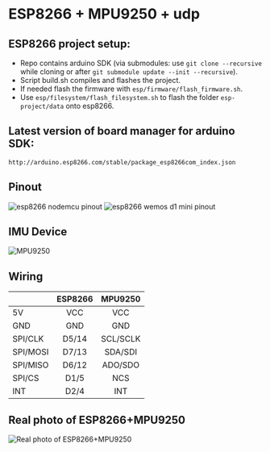 # ESP8266 + MPU9250 + udp

## ESP8266 project setup:
* Repo contains arduino SDK (via submodules: use ```git clone --recursive``` while cloning or after ```git submodule update --init --recursive```).
* Script build.sh compiles and flashes the project.
* If needed flash the firmware with ```esp/firmware/flash_firmware.sh```.
* Use ```esp/filesystem/flash_filesystem.sh``` to flash the folder ```esp-project/data``` onto esp8266.

## Latest version of board manager for arduino SDK:
```http://arduino.esp8266.com/stable/package_esp8266com_index.json```

## Pinout
![esp8266 nodemcu pinout](https://raw.githubusercontent.com/adiog/embed-esp-sensor/master/docs/esp8266-nodemcu-pinout.png "ESP8266 NodeMCU v3 Lolin Pinout")
![esp8266 wemos d1 mini pinout](https://raw.githubusercontent.com/adiog/embed-esp-sensor/master/docs/esp8266-wemos-d1-mini-pinout.png "ESP8266 Wemos D1 Mini Pinout")

## IMU Device
![MPU9250](https://raw.githubusercontent.com/adiog/embed-esp-sensor/master/docs/mpu9250.jpg "MPU9250")

## Wiring
|           | ESP8266   | MPU9250  |
| --------- |:---------:|:--------:|
| 5V        | VCC       | VCC      |
| GND       | GND       | GND      |
| SPI/CLK   | D5/14     | SCL/SCLK |
| SPI/MOSI  | D7/13     | SDA/SDI  |
| SPI/MISO  | D6/12     | ADO/SDO  |
| SPI/CS    | D1/5      | NCS      |
| INT       | D2/4      | INT      |

## Real photo of ESP8266+MPU9250
![Real photo of ESP8266+MPU9250](https://raw.githubusercontent.com/adiog/embed-esp-sensor/master/docs/esp8266-wemos-mpu9250-photo.jpg "Real photo of ESP8266+MPU9250")

